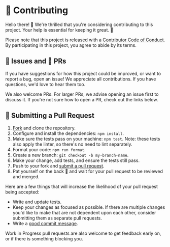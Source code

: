# 🤝 Contributing

[fork]: https://github.com/Jagoda11/my-project-template/fork
[pr]: https://github.com/Jagoda11/my-project-template/compare
[code-of-conduct]: CODE_OF_CONDUCT.md

Hello there! 👋 We're thrilled that you're considering contributing to this project. Your help is essential for keeping it great. 🙌

Please note that this project is released with a [Contributor Code of Conduct][code-of-conduct]. By participating in this project, you agree to abide by its terms.

## 🐞 Issues and 🚀 PRs

If you have suggestions for how this project could be improved, or want to report a bug, open an issue! We appreciate all contributions. If you have questions, we'd love to hear them too.

We also welcome PRs. For larger PRs, we advise opening an issue first to discuss it. If you're not sure how to open a PR, check out the links below.

## 📝 Submitting a Pull Request

1. [Fork][fork] and clone the repository.
2. Configure and install the dependencies: `npm install`.
3. Make sure the tests pass on your machine: `npm test`. Note: these tests also apply the linter, so there's no need to lint separately.
4. Format your code: `npm run format`.
5. Create a new branch: `git checkout -b my-branch-name`.
6. Make your change, add tests, and ensure the tests still pass.
7. Push to your fork and [submit a pull request][pr].
8. Pat yourself on the back 👏 and wait for your pull request to be reviewed and merged.

Here are a few things that will increase the likelihood of your pull request being accepted:

- Write and update tests.
- Keep your changes as focused as possible. If there are multiple changes you'd like to make that are not dependent upon each other, consider submitting them as separate pull requests.
- Write a [good commit message](http://tbaggery.com/2008/04/19/a-note-about-git-commit-messages.html).

Work in Progress pull requests are also welcome to get feedback early on, or if there is something blocking you.
